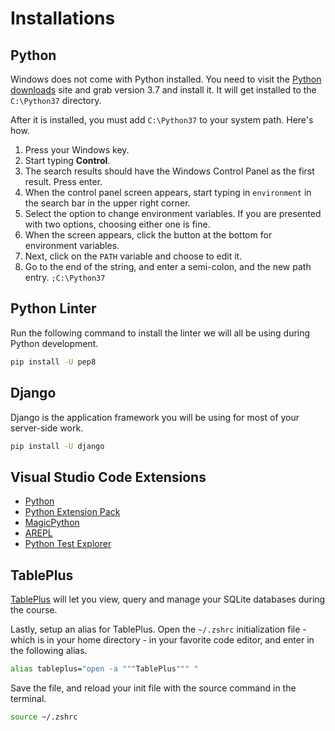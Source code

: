 # Installations

## Python

Windows does not come with Python installed. You need to visit the [Python downloads](https://www.python.org/downloads/) site and grab version 3.7 and install it. It will get installed to the `C:\Python37` directory.

After it is installed, you must add `C:\Python37` to your system path. Here's how.

1. Press your Windows key.
2. Start typing **Control**.
3. The search results should have the Windows Control Panel as the first result. Press enter.
4. When the control panel screen appears, start typing in `environment` in the search bar in the upper right corner.
5. Select the option to change environment variables. If you are presented with two options, choosing either one is fine.
6. When the screen appears, click the button at the bottom for environment variables.
7. Next, click on the `PATH` variable and choose to edit it.
8. Go to the end of the string, and enter a semi-colon, and the new path entry. `;C:\Python37`

## Python Linter

Run the following command to install the linter we will all be using during Python development.

```sh
pip install -U pep8
```

## Django

Django is the application framework you will be using for most of your server-side work.

```sh
pip install -U django
```


## Visual Studio Code Extensions

* [Python](https://marketplace.visualstudio.com/items?itemName=ms-python.python)
* [Python Extension Pack](https://marketplace.visualstudio.com/items?itemName=donjayamanne.python-extension-pack)
* [MagicPython](https://marketplace.visualstudio.com/items?itemName=magicstack.MagicPython)
* [AREPL](https://marketplace.visualstudio.com/items?itemName=almenon.arepl)
* [Python Test Explorer](https://marketplace.visualstudio.com/items?itemName=LittleFoxTeam.vscode-python-test-adapter)

## TablePlus

[TablePlus](https://tableplus.io/windows) will let you view, query and manage your SQLite databases during the course.

Lastly, setup an alias for TablePlus. Open the `~/.zshrc` initialization file - which is in your home directory - in your favorite code editor, and enter in the following alias.

```sh
alias tableplus="open -a """TablePlus""" "
```

Save the file, and reload your init file with the source command in the terminal.

```sh
source ~/.zshrc
```